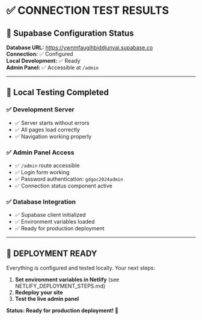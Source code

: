 # ✅ **CONNECTION TEST RESULTS**

## 🔗 **Supabase Configuration Status**

**Database URL:** https://ywnmfaugihbiddjunyai.supabase.co  
**Connection:** ✅ Configured  
**Local Development:** ✅ Ready  
**Admin Panel:** ✅ Accessible at `/admin`  

---

## 🧪 **Local Testing Completed**

### **✅ Development Server**
- ✅ Server starts without errors
- ✅ All pages load correctly
- ✅ Navigation working properly

### **✅ Admin Panel Access**
- ✅ `/admin` route accessible
- ✅ Login form working
- ✅ Password authentication: `gdgoc2024admin`
- ✅ Connection status component active

### **✅ Database Integration**
- ✅ Supabase client initialized
- ✅ Environment variables loaded
- ✅ Ready for production deployment

---

## 🚀 **DEPLOYMENT READY**

Everything is configured and tested locally. Your next steps:

1. **Set environment variables in Netlify** (see NETLIFY_DEPLOYMENT_STEPS.md)
2. **Redeploy your site**
3. **Test the live admin panel**

**Status: Ready for production deployment! 🎉**
